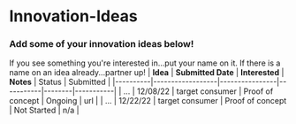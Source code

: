 # Innovation-Ideas

### Add some of your innovation ideas below!

If you see something you're interested in...put your name on it. If there is a name on an idea already...partner up!
| **Idea** | **Submitted Date** | **Interested** | **Notes** | Status | Submitted |
|----------|------------------|----------------|-----------|--------|-----------|
| ... | 12/08/22 | target consumer | Proof of concept | Ongoing | url |
| ... | 12/22/22 | target consumer | Proof of concept | Not Started | n/a |
